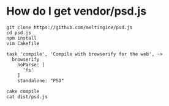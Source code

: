 # How do I get vendor/psd.js

```
git clone https://github.com/meltingice/psd.js
cd psd.js
npm install
vim Cakefile
```

```
task 'compile', 'Compile with browserify for the web', ->
  browserify
    noParse: [
      'fs'
    ]
    standalone: "PSD"
```

```
cake compile
cat dist/psd.js
```
